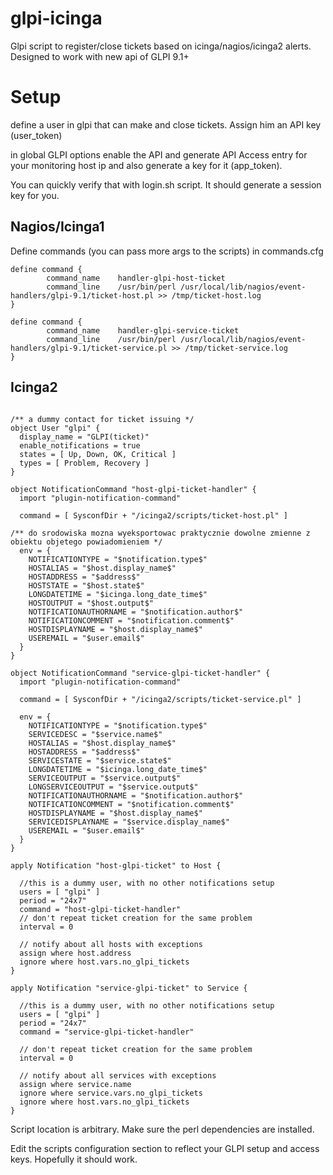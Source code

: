 # glpi-icinga
Glpi script to register/close tickets based on icinga/nagios/icinga2 alerts. Designed to work with new api of GLPI 9.1+




Setup
=====
define a user in glpi that can make and close tickets. Assign him an API key (user_token)

in global GLPI options enable the API and generate API Access entry for your monitoring host ip and also generate a key for it (app_token).


You can quickly verify that with login.sh script. It should generate a session key for you.




Nagios/Icinga1
--------------

Define commands (you can pass more args to the scripts) in commands.cfg

```
define command {
        command_name    handler-glpi-host-ticket
        command_line    /usr/bin/perl /usr/local/lib/nagios/event-handlers/glpi-9.1/ticket-host.pl >> /tmp/ticket-host.log
}

define command {
        command_name    handler-glpi-service-ticket
        command_line    /usr/bin/perl /usr/local/lib/nagios/event-handlers/glpi-9.1/ticket-service.pl >> /tmp/ticket-service.log
}
```



Icinga2
-------

```

/** a dummy contact for ticket issuing */
object User "glpi" {
  display_name = "GLPI(ticket)"
  enable_notifications = true
  states = [ Up, Down, OK, Critical ]
  types = [ Problem, Recovery ]
}

object NotificationCommand "host-glpi-ticket-handler" {
  import "plugin-notification-command"

  command = [ SysconfDir + "/icinga2/scripts/ticket-host.pl" ]

/** do srodowiska mozna wyeksportowac praktycznie dowolne zmienne z obiektu objetego powiadomieniem */
  env = {
    NOTIFICATIONTYPE = "$notification.type$"
    HOSTALIAS = "$host.display_name$"
    HOSTADDRESS = "$address$"
    HOSTSTATE = "$host.state$"
    LONGDATETIME = "$icinga.long_date_time$"
    HOSTOUTPUT = "$host.output$"
    NOTIFICATIONAUTHORNAME = "$notification.author$"
    NOTIFICATIONCOMMENT = "$notification.comment$"
    HOSTDISPLAYNAME = "$host.display_name$"
    USEREMAIL = "$user.email$"
  }
}

object NotificationCommand "service-glpi-ticket-handler" {
  import "plugin-notification-command"

  command = [ SysconfDir + "/icinga2/scripts/ticket-service.pl" ]

  env = {
    NOTIFICATIONTYPE = "$notification.type$"
    SERVICEDESC = "$service.name$"
    HOSTALIAS = "$host.display_name$"
    HOSTADDRESS = "$address$"
    SERVICESTATE = "$service.state$"
    LONGDATETIME = "$icinga.long_date_time$"
    SERVICEOUTPUT = "$service.output$"
    LONGSERVICEOUTPUT = "$service.output$"
    NOTIFICATIONAUTHORNAME = "$notification.author$"
    NOTIFICATIONCOMMENT = "$notification.comment$"
    HOSTDISPLAYNAME = "$host.display_name$"
    SERVICEDISPLAYNAME = "$service.display_name$"
    USEREMAIL = "$user.email$"
  }
}

apply Notification "host-glpi-ticket" to Host {

  //this is a dummy user, with no other notifications setup
  users = [ "glpi" ]
  period = "24x7"
  command = "host-glpi-ticket-handler"
  // don't repeat ticket creation for the same problem
  interval = 0

  // notify about all hosts with exceptions
  assign where host.address
  ignore where host.vars.no_glpi_tickets
}

apply Notification "service-glpi-ticket" to Service {

  //this is a dummy user, with no other notifications setup
  users = [ "glpi" ]
  period = "24x7"
  command = "service-glpi-ticket-handler"

  // don't repeat ticket creation for the same problem
  interval = 0

  // notify about all services with exceptions
  assign where service.name
  ignore where service.vars.no_glpi_tickets
  ignore where host.vars.no_glpi_tickets
}

```

Script location is arbitrary. Make sure the perl dependencies are installed.


Edit the scripts configuration section to reflect your GLPI setup and access keys. Hopefully it should work.



